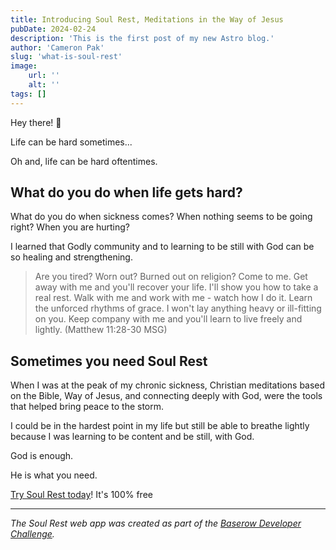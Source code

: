 ```yaml
---
title: Introducing Soul Rest, Meditations in the Way of Jesus
pubDate: 2024-02-24
description: 'This is the first post of my new Astro blog.'
author: 'Cameron Pak'
slug: 'what-is-soul-rest'
image:
    url: ''
    alt: ''
tags: []
---
```


Hey there! 👋

Life can be hard sometimes...

Oh and, life can be hard oftentimes. 

## What do you do when life gets hard?

What do you do when sickness comes? When nothing seems to be going right? When you are hurting?

I learned that Godly community and to learning to be still with God can be so healing and strengthening.

> Are you tired? Worn out? Burned out on religion? Come to me. Get away with me and you'll recover your life. I'll show you how to take a real rest. Walk with me and work with me - watch how I do it. Learn the unforced rhythms of grace. I won't lay anything heavy or ill-fitting on you. Keep company with me and you'll learn to live freely and lightly. (Matthew 11:28-30 MSG)

## Sometimes you need Soul Rest

When I was at the peak of my chronic sickness, Christian meditations based on the Bible, Way of Jesus, and connecting deeply with God, were the tools that helped bring peace to the storm.

I could be in the hardest point in my life but still be able to breathe lightly because I was learning to be content and be still, with God. 

God is enough.

He is what you need.

[Try Soul Rest today](/)! It's 100% free

---

*The Soul Rest web app was created as part of the [Baserow Developer Challenge](https://community.baserow.io/c/developer-challenge/21).*